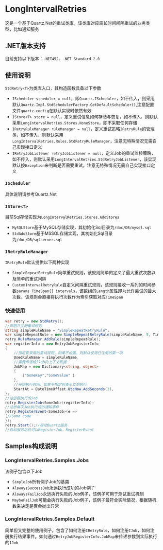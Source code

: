 # LongIntervalRetries
这是一个基于Quartz.Net的重试类库，该类库对应需长时间间隔重试的业务类型，比如通知服务

## .NET版本支持
目前支持以下版本：`.NET452`、`.NET Standard 2.0`

## 使用说明
`StdRetry<T>`为类库入口，其构造函数具备以下参数   
* `IScheduler scheduler = null`，即`Quartz.IScheduler`，如不传入，则采用默认`Quartz.Impl.StdSchedulerFactory.GetDefaultScheduler()`,注意配置文件`quartz.config`在默认实现时依然有效
* `IStore<T> store = null`，定义重试信息如何存储与恢复，如不传入，则默认采用`LongIntervalRetries.Stores.NoneStore`，即不采取任何存储
* `IRetryRuleManager ruleManager = null`，定义重试策略`IRetryRule`的管理类，如不传入，则默认采用`LongIntervalRetries.Rules.StdRetryRuleManager`，注意无特殊情况无需自己实现接口定义
* `IRetryJobListener retryJobListener = null`，定义Job的重试监控策略，如不传入，则默认采用`LongIntervalRetries.StdRetryJobListener`，该实现默认按`Exception`来判断是否需要重试，注意无特殊情况无需自己实现接口定义

### `IScheduler`
具体说明请参考Quartz.Net

### `IStore<T>`
目前Sql存储实现为`LongIntervalRetries.Stores.AdoStores`
* `MySQLStore`基于MySQL存储实现，其初始化Sql目录为`/doc/DB/mysql.sql`
* `StdAdoStore`基于MSSQL存储实现，其初始化Sql目录为`/doc/DB/sqlserver.sql`

### `IRetryRuleManager`
`IRetryRule`默认提供以下两种实现
* `SimpleRepeatRetryRule`简单重试规则，该规则简单的定义了最大重试次数以及简单的重试间隔
* `CustomIntervalRetryRule`自定义间隔重试规则，该规则接收一系列的时间参数`params TimeSpan[] intervals`，该数组的`Length`属性即为允许尝试的最大次数，该规则会直接将执行次数作为索引获取对应`TimeSpan`

### 快速使用
```csharp
var retry = new StdRetry();
//声明并注册重试规则
string simpleRuleName = "SimpleRepeatRetryRule";
var simpleRepeatRule = new SimpleRepeatRetryRule(simpleRuleName, 5, TimeSpan.FromSeconds(2));
retry.RuleManager.AddRule(simpleRepeatRule);
var registerInfo = new RetryJobRegisterInfo
{
    //指定要采用的重试规则，如果不设置，则默认使用已注册的第一项
    UsedRuleName = simpleRuleName,
    //需要传递给IJob的上下文数据
    JobMap = new Dictionary<string, object>
    {
        {"SomeKey","SomeValue" }
    },
    //开始执行时间，如果不指定则表示立刻执行
    StartAt = DateTimeOffset.UtcNow.AddSeconds(3),
};
//注册要执行的Job
retry.RegisterJob<SomeJob>(registerInfo);
//注册每次Job执行后的通知事件
retry.RegisterEvent<SomeJob>(e =>
{//Some code
});
retry.Start();//启动Quartz服务
//启动服务后仍可以RegisterJob、RegisterEvent
```

## Samples构成说明
### LongIntervalRetries.Samples.Jobs
该例子包含以下Job
* `SimpleJob`所有例子Job的基类
* `AlawaysSuccessJob`永远执行成功的Job例子
* `AlawaysFailJob`永远执行失败的Job例子，该例子可用于测试重试机制
* `MaybeFailJob`可能会执行失败的Job例子，该例子最符合实际情况，根据随机数来决定是否会抛出异常

### LongIntervalRetries.Samples.Default
简单但又完整的使用例子，包含了如何注册`IRetryRule`，如何注册`IJob`，如何注册执行结果事件，如何通过`RetryJobRegisterInfo.JobMap`来传递参数到实际执行的`IJob`
